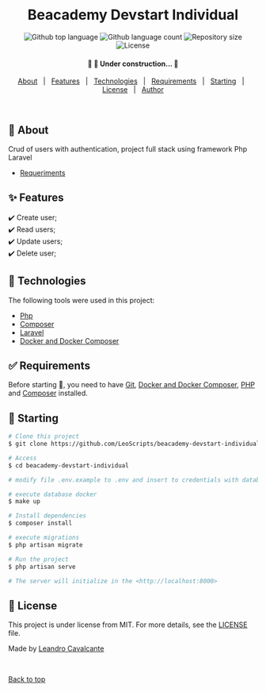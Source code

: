 <div align="center" id="top"> 
  <!-- <img src="./.github/app.gif" alt="Beacademy Devstart Individual" /> -->

  &#xa0;

  <!-- <a href="https://beacademydevstartindividual.netlify.app">Demo</a> -->
</div>

<h1 align="center">Beacademy Devstart Individual</h1>

<p align="center">
  <img alt="Github top language" src="https://img.shields.io/github/languages/top/LeoScripts/beacademy-devstart-individual?color=56BEB8">

  <img alt="Github language count" src="https://img.shields.io/github/languages/count/LeoScripts/beacademy-devstart-individual?color=56BEB8">

  <img alt="Repository size" src="https://img.shields.io/github/repo-size/LeoScripts/beacademy-devstart-individual?color=56BEB8">

  <img alt="License" src="https://img.shields.io/github/license/LeoScripts/beacademy-devstart-individual?color=56BEB8">

  <!-- <img alt="Github issues" src="https://img.shields.io/github/issues/LeoScripts/beacademy-devstart-individual?color=56BEB8" /> -->

  <!-- <img alt="Github forks" src="https://img.shields.io/github/forks/LeoScripts/beacademy-devstart-individual?color=56BEB8" /> -->

  <!-- <img alt="Github stars" src="https://img.shields.io/github/stars/LeoScripts/beacademy-devstart-individual?color=56BEB8" /> -->
</p>

<!-- Status -->

<h4 align="center"> 
	🚧  🚀 Under construction...  🚧
</h4> 


<p align="center">
  <a href="#dart-about">About</a> &#xa0; | &#xa0; 
  <a href="#sparkles-features">Features</a> &#xa0; | &#xa0;
  <a href="#rocket-technologies">Technologies</a> &#xa0; | &#xa0;
  <a href="#white_check_mark-requirements">Requirements</a> &#xa0; | &#xa0;
  <a href="#checkered_flag-starting">Starting</a> &#xa0; | &#xa0;
  <a href="#memo-license">License</a> &#xa0; | &#xa0;
  <a href="https://github.com/LeoScripts" target="_blank">Author</a>
</p>

<br>

## :dart: About ##

Crud of users with authentication, project full stack using framework Php Laravel
- [Requeriments](./challenge.md)

## :sparkles: Features ##

:heavy_check_mark: Create user;\
:heavy_check_mark: Read users;\
:heavy_check_mark: Update users;\
:heavy_check_mark: Delete user;

## :rocket: Technologies ##

The following tools were used in this project:

- [Php](https://)
- [Composer](https://)
- [Laravel](https://)
- [Docker and Docker Composer](https://)

## :white_check_mark: Requirements ##

Before starting :checkered_flag:, you need to have [Git](https://git-scm.com), [Docker and Docker Composer](https://), [PHP](https://) and [Composer](http://) installed.

## :checkered_flag: Starting ##

```bash
# Clone this project
$ git clone https://github.com/LeoScripts/beacademy-devstart-individual

# Access
$ cd beacademy-devstart-individual

# modify file .env.example to .env and insert to credentials with database name in environments

# execute database docker
$ make up

# Install dependencies
$ composer install

# execute migrations
$ php artisan migrate

# Run the project
$ php artisan serve

# The server will initialize in the <http://localhost:8000>
```

## :memo: License ##

This project is under license from MIT. For more details, see the [LICENSE](LICENSE.md) file.


Made by <a href="https://github.com/LeoScripts" target="_blank">Leandro Cavalcante</a>

&#xa0;

<a href="#top">Back to top</a>

